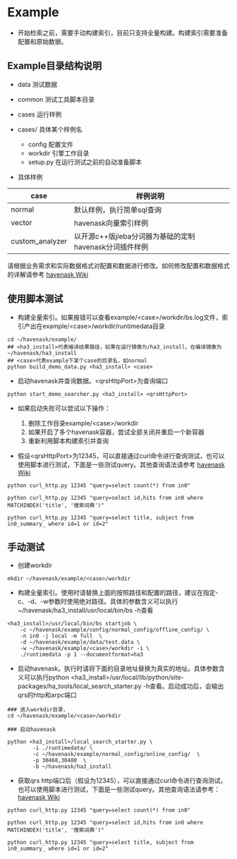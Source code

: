 # Example
* 开始检索之前，需要手动构建索引，目前只支持全量构建。构建索引需要准备配置和原始数据。

## Example目录结构说明
* data 测试数据
* common 测试工具脚本目录
* cases 运行样例
* cases/<case> 具体某个样例名
  * config 配置文件
  * workdir 引擎工作目录
  * setup.py 在运行测试之前的自动准备脚本

* 具体样例


| case  |  样例说明|
|---|---|
|  normal | 默认样例，执行简单sql查询  |
| vector | havenask向量索引样例 |
| custom_analyzer| 以开源c++版jieba分词器为基础的定制havenask分词插件样例 |

请根据业务需求和实际数据格式对配置和数据进行修改。如何修改配置和数据格式的详解请参考 [havenask Wiki](https://github.com/alibaba/havenask/wiki)


## 使用脚本测试

* 构建全量索引。如果报错可以查看example/\<case\>/workdir/bs.log文件，索引产出在example/\<case\>/workdir/runtimedata目录
```
cd ~/havenask/example/
## <ha3_install>代表编译结果路径，如果在运行镜像为/ha3_install，在编译镜像为~/havenask/ha3_install
## <case>代表example下某个case的目录名，如normal
python build_demo_data.py <ha3_install> <case>
```

* 启动havenask并查询数据。\<qrsHttpPort\>为查询端口
```
python start_demo_searcher.py <ha3_install> <qrsHttpPort>
```
* 如果启动失败可以尝试以下操作：
    1. 删除工作目录example/\<case\>/workdir
    2. 如果开启了多个havenask容器，尝试全部关闭并重启一个新容器
    3. 重新利用脚本构建索引并查询

* 假设\<qrsHttpPort\>为12345，可以直接通过curl命令进行查询测试，也可以使用脚本进行测试，下面是一些测试query。其他查询语法请参考 [havenask Wiki](https://github.com/alibaba/havenask/wiki)

```
python curl_http.py 12345 "query=select count(*) from in0"

python curl_http.py 12345 "query=select id,hits from in0 where MATCHINDEX('title', '搜索词典')"

python curl_http.py 12345 "query=select title, subject from in0_summary_ where id=1 or id=2"
```


## 手动测试

* 创建workdir
```
mkdir ~/havenask/example/<case>/workdir
```

* 构建全量索引。使用时请替换上面的按照路径和配置的路径，建议在指定-c、-d、-w参数时使用绝对路径。具体的参数含义可以执行~/havenask/ha3_install/usr/local/bin/bs -h查看
```
<ha3_install>/usr/local/bin/bs startjob \
    -c ~/havenask/example/config/normal_config/offline_config/ \
    -n in0 -j local -m full  \ 
    -d ~/havenask/example/data/test.data \
    -w ~/havenask/example/<case>/workdir -i \
    ./runtimedata -p 1 --documentformat=ha3
```


* 启动havenask。执行时请将下面的目录地址替换为真实的地址。具体参数含义可以执行python <ha3_install>/usr/local/lib/python/site-packages/ha_tools/local_search_starter.py -h查看。启动成功后，会输出qrs的http和arpc端口
```
### 进入workdir目录，
cd ~/havenask/example/<case>/workdir

### 启动havenask

python <ha3_install>/local_search_starter.py \
        -i ./runtimedata/ \
        -c ~/havenask/example/normal_config/online_config/  \
        -p 30468,30480  \
        -b ~/havenask/ha3_install 
```


* 获取qrs http端口后（假设为12345），可以直接通过curl命令进行查询测试，也可以使用脚本进行测试，下面是一些测试query。其他查询语法请参考：[havenask Wiki](https://github.com/alibaba/havenask/wiki)

```
python curl_http.py 12345 "query=select count(*) from in0"

python curl_http.py 12345 "query=select id,hits from in0 where MATCHINDEX('title', '搜索词典')"

python curl_http.py 12345 "query=select title, subject from in0_summary_ where id=1 or id=2"
```

